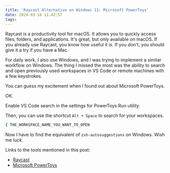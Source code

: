 ```yaml
---
title: 'Raycast Alternative on Windows 11: Microsoft PowerToys'
date: 2024-03-16 11:42:57
tags:
---
```


Raycast is a productivity tool for macOS. It allows you to quickly access files, folders, and applications. It's great, but only available on macOS. If you already use Raycast, you know how useful it is. If you don't, you should give it a try if you have a Mac.

For daily work, I also use Windows, and I was trying to implement a similar workflow on Windows. The thing I missed the most was the ability to search and open previously used workspaces in VS Code or remote machines with a few keystrokes.

You can guess my excitement when I found out about Microsoft PowerToys.

OK.

Enable VS Code search in the settings for PowerToys Run utility.

Then, you can use the shortcut `Alt + Space` to search for your workspaces.

```bash
{ THE_WORKSPACE_NAME_YOU_WANT_TO_OPEN
```

Now I have to find the equivalent of `zsh-autosuggestions` on Windows. Wish me luck.

Links to the tools mentioned in this post:

- [Raycast](https://raycast.com/)
- [Microsoft PowerToys](https://github.com/microsoft/PowerToys)
